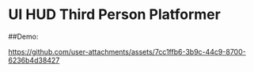 # UI HUD Third Person Platformer

##Demo:




https://github.com/user-attachments/assets/7cc1ffb6-3b9c-44c9-8700-6236b4d38427



